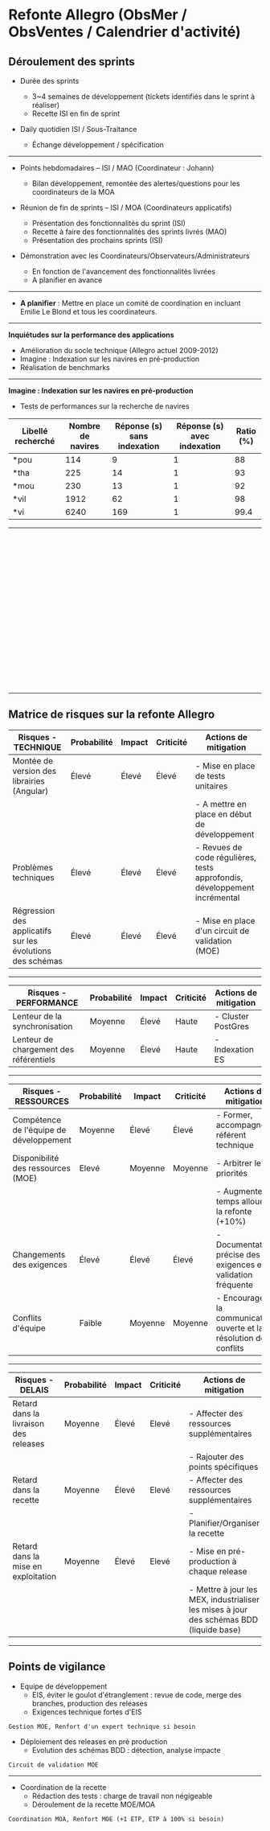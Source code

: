 # Refonte Allegro (ObsMer / ObsVentes / Calendrier d'activité)

## Déroulement des sprints

- Durée des sprints
  - 3~4 semaines de développement (tickets identifiés dans le sprint à réaliser)
  - Recette ISI en fin de sprint

- Daily quotidien ISI / Sous-Traitance
  - Échange développement / spécification

---

- Points hebdomadaires – ISI / MAO (Coordinateur : Johann)
  - Bilan développement, remontée des alertes/questions pour les coordinateurs de la MOA

- Réunion de fin de sprints – ISI / MOA (Coordinateurs applicatifs)
  - Présentation des fonctionnalités du sprint (ISI)
  - Recette à faire des fonctionnalités des sprints livrés (MAO) 
  - Présentation des prochains sprints (ISI)

- Démonstration avec les Coordinateurs/Observateurs/Administrateurs
  - En fonction de l'avancement des fonctionnalités livrées
  - A planifier en avance

---

- **A planifier** : Mettre en place un comité de coordination en incluant Emilie Le Blond et tous les coordinateurs.

---

**Inquiétudes sur la performance des applications**
- Amélioration du socle technique (Allegro actuel 2009-2012)
- Imagine : Indexation sur les navires en pré-production
- Réalisation de benchmarks

---

**Imagine : Indexation sur les navires en pré-production**

- Tests de performances sur la recherche de navires

| Libellé recherché | Nombre de navires | Réponse (s) sans indexation | Réponse (s) avec indexation | Ratio (%) |
|-------------------|-------------------|-----------------------------|-----------------------------|-----------|
| *pou              | 114               | 9                           | 1                           | 88        |
| *tha              | 225               | 14                          | 1                           | 93        |
| *mou              | 230               | 13                          | 1                           | 92        |
| *vil              | 1912              | 62                          | 1                           | 98        |
| *vi               | 6240              | 169                         | 1                           | 99.4      |
<!-- .element: class="font-size-small" -->

---

<div style="height:300px">
    <canvas data-chart="line" >
        <!--
        {
         "options": {
                "plugins": {
                    "title": {
                      "display": true,
                      "text": "Vessel Indexation"
                    }
                },
                "scales": {
                    "y": { 
                      "title": {
                        "stacked": false,
                        "color": "green",
                        "display": true,
                        "text": "Time (s)"
                        }
                    },
                    "x": { 
                      "title": {
                        "color": "green",
                        "display": true,
                        "text": "Vessel count"
                        }
                    }
                }
        },
         "data": {
            "labels": [114,225,230,1912,6240],
            "datasets":[
             {
				"data":[9,14,13,62,169],
				"label":"Without ES indexation","backgroundColor":"rgba(20,220,220,.8)"
             },
             {
				"data":[1,1,1,1,1],
				"label":"ES indexation","backgroundColor":"rgba(220,120,120,.8)"
             }
            ]
         }
        }
        -->
    </canvas>
</div>

---

## **Matrice de risques sur la refonte Allegro**

| **Risques - TECHNIQUE**                                   | Probabilité | Impact  | Criticité | Actions de mitigation                                                     |
|-----------------------------------------------------------|-------------|---------|-----------|---------------------------------------------------------------------------|
| Montée de version des librairies (Angular)                | Élevé       | Élevé   | Élevé     | - Mise en place de tests unitaires                                        |
|                                                           |             |         |           | - A mettre en place en début de développement                             | 
| Problèmes techniques                                      | Élevé       | Élevé   | Élevé     | - Revues de code régulières, tests approfondis, développement incrémental |                                                                     |
| Régression des applicatifs sur les évolutions des schémas | Élevé       | Élevé   | Élevé     | - Mise en place d'un circuit de validation (MOE)                          |
<!-- .element: class="font-size-extra-small" -->

---

| **Risques - PERFORMANCE**              | Probabilité | Impact    | Criticité | Actions de mitigation  |
|----------------------------------------|-------------|-----------|-----------|------------------------|
| Lenteur de la synchronisation          | Moyenne     | Élevé     | Haute     | - Cluster PostGres     |
| Lenteur de chargement des référentiels | Moyenne     | Élevé     | Haute     | - Indexation ES        |
<!-- .element: class="font-size-small" -->

---

| **Risques - RESSOURCES**                | Probabilité | Impact    | Criticité     | Actions de mitigation                                              |
|-----------------------------------------|-------------|-----------|---------------|--------------------------------------------------------------------|
| Compétence de l'équipe de développement | Moyenne     | Élevé     | Élevé         | - Former, accompagner, référent technique                          |
| Disponibilité des ressources (MOE)      | Elevé       | Moyenne   | Moyenne       | - Arbitrer les priorités                                           | 
|                                         |             |           |               | - Augmenter le temps alloué à la refonte (+10%)                    |
| Changements des exigences               | Élevé       | Élevé     | Élevé         | - Documentation précise des exigences et validation fréquente      |
| Conflits d'équipe                       | Faible      | Moyenne   | Moyenne       | - Encourager la communication ouverte et la résolution de conflits |
<!-- .element: class="font-size-extra-small" -->

---


| **Risques - DELAIS**                  | Probabilité | Impact | Criticité | Actions de mitigation                                                                   |
|---------------------------------------|-------------|--------|-----------|-----------------------------------------------------------------------------------------|
| Retard dans la livraison des releases | Moyenne     | Élevé  | Elevé     | - Affecter des ressources supplémentaires                                               |   
|                                       |             |        |           | - Rajouter des points spécifiques                                                       |
| Retard dans la recette                | Moyenne     | Élevé  | Elevé     | - Affecter des ressources supplémentaires                                               |   
|                                       |             |        |           | - Planifier/Organiser la recette                                                        | 
| Retard dans la mise en exploitation   | Moyenne     | Élevé  | Elevé     | - Mise en pré-production à chaque release                                               |
|                                       |             |        |           | - Mettre à jour les MEX, industrialiser les mises à jour des schémas BDD (liquide base) |
<!-- .element: class="font-size-extra-small" -->

---

## **Points de vigilance**

- Equipe de développement 
  - EIS, éviter le goulot d'étranglement : revue de code, merge des branches, production des releases
  - Exigences technique fortes d'EIS
  
```
Gestion MOE, Renfort d'un expert technique si besoin
```

- Déploiement des releases en pré production
  - Evolution des schémas BDD : détection, analyse impacte 

```
Circuit de validation MOE
```

---

- Coordination de la recette
  - Rédaction des tests : charge de travail non négigeable
  - Déroulement de la recette MOE/MOA

```
Coordination MOA, Renfort MOE (+1 ETP, ETP à 100% si besoin)
```